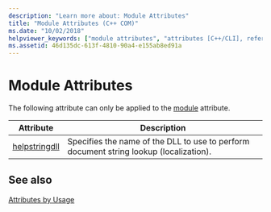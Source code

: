 ```yaml
---
description: "Learn more about: Module Attributes"
title: "Module Attributes (C++ COM)"
ms.date: "10/02/2018"
helpviewer_keywords: ["module attributes", "attributes [C++/CLI], reference topics"]
ms.assetid: 46d135dc-613f-4810-90a4-e155ab8ed91a
---
```

# Module Attributes

The following attribute can only be applied to the [module](module-cpp.md) attribute.

|Attribute|Description|
|---------------|-----------------|
|[helpstringdll](helpstringdll.md)|Specifies the name of the DLL to use to perform document string lookup (localization).|

## See also

[Attributes by Usage](attributes-by-usage.md)
